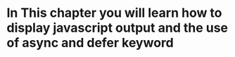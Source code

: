 # In This chapter you will learn how to display javascript output and the use of async and defer keyword
